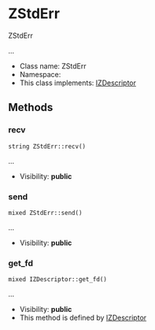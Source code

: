 ZStdErr
===============

ZStdErr

...


* Class name: ZStdErr
* Namespace: 
* This class implements: [IZDescriptor](IZDescriptor.md)






Methods
-------


### recv

    string ZStdErr::recv()



...

* Visibility: **public**




### send

    mixed ZStdErr::send()



...

* Visibility: **public**




### get_fd

    mixed IZDescriptor::get_fd()



...

* Visibility: **public**
* This method is defined by [IZDescriptor](IZDescriptor.md)



